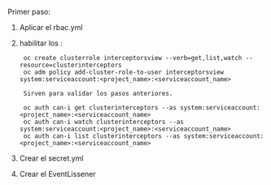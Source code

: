 Primer paso:

1. Aplicar el rbac.yml
2. habilitar los :

        oc create clusterrole interceptorsview --verb=get,list,watch --resource=clusterinterceptors
        oc adm policy add-cluster-role-to-user interceptorsview system:serviceaccount:<project_name>:<serviceaccount_name>
        
        Sirven para validar los pasos anteriores.
        
        oc auth can-i get clusterinterceptors --as system:serviceaccount:<project_name>:<serviceaccount_name>
        oc auth can-i watch clusterinterceptors --as system:serviceaccount:<project_name>:<serviceaccount_name>
        oc auth can-i list clusterinterceptors --as system:serviceaccount:<project_name>:<serviceaccount_name>
  3. Crear el secret.yml
  4. Crear el  EventLissener
  
  

